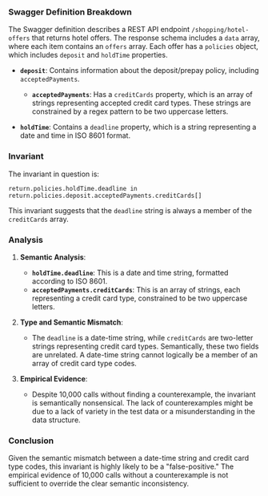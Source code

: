 ### Swagger Definition Breakdown

The Swagger definition describes a REST API endpoint `/shopping/hotel-offers` that returns hotel offers. The response schema includes a `data` array, where each item contains an `offers` array. Each offer has a `policies` object, which includes `deposit` and `holdTime` properties.

- **`deposit`**: Contains information about the deposit/prepay policy, including `acceptedPayments`.
  - **`acceptedPayments`**: Has a `creditCards` property, which is an array of strings representing accepted credit card types. These strings are constrained by a regex pattern to be two uppercase letters.

- **`holdTime`**: Contains a `deadline` property, which is a string representing a date and time in ISO 8601 format.

### Invariant

The invariant in question is:

`return.policies.holdTime.deadline in return.policies.deposit.acceptedPayments.creditCards[]`

This invariant suggests that the `deadline` string is always a member of the `creditCards` array.

### Analysis

1. **Semantic Analysis**:
   - **`holdTime.deadline`**: This is a date and time string, formatted according to ISO 8601.
   - **`acceptedPayments.creditCards`**: This is an array of strings, each representing a credit card type, constrained to be two uppercase letters.

2. **Type and Semantic Mismatch**:
   - The `deadline` is a date-time string, while `creditCards` are two-letter strings representing credit card types. Semantically, these two fields are unrelated. A date-time string cannot logically be a member of an array of credit card type codes.

3. **Empirical Evidence**:
   - Despite 10,000 calls without finding a counterexample, the invariant is semantically nonsensical. The lack of counterexamples might be due to a lack of variety in the test data or a misunderstanding in the data structure.

### Conclusion

Given the semantic mismatch between a date-time string and credit card type codes, this invariant is highly likely to be a "false-positive." The empirical evidence of 10,000 calls without a counterexample is not sufficient to override the clear semantic inconsistency.
